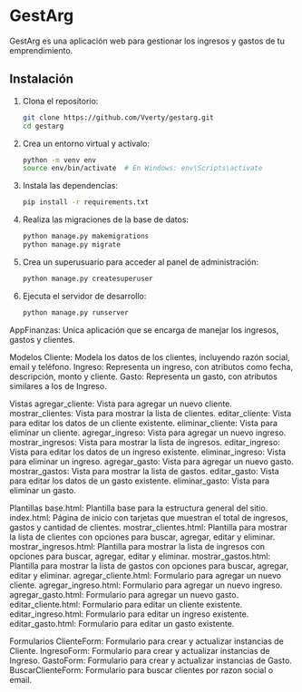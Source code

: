 # GestArg

GestArg es una aplicación web para gestionar los ingresos y gastos de tu emprendimiento.

## Instalación

1. Clona el repositorio:
   ```bash
   git clone https://github.com/Vverty/gestarg.git
   cd gestarg

2. Crea un entorno virtual y actívalo:
    
    ```bash
    python -m venv env
    source env/bin/activate  # En Windows: env\Scripts\activate

3. Instala las dependencias:

    ```bash
    pip install -r requirements.txt

4. Realiza las migraciones de la base de datos:

    ```bash
    python manage.py makemigrations
    python manage.py migrate

5. Crea un superusuario para acceder al panel de administración:

    ```bash
    python manage.py createsuperuser

6. Ejecuta el servidor de desarrollo:

    ```bash
    python manage.py runserver

AppFinanzas: Unica aplicación que se encarga de manejar los ingresos, gastos y clientes.

Modelos
Cliente: Modela los datos de los clientes, incluyendo razón social, email y teléfono.
Ingreso: Representa un ingreso, con atributos como fecha, descripción, monto y cliente.
Gasto: Representa un gasto, con atributos similares a los de Ingreso.

Vistas
agregar_cliente: Vista para agregar un nuevo cliente.
mostrar_clientes: Vista para mostrar la lista de clientes.
editar_cliente: Vista para editar los datos de un cliente existente.
eliminar_cliente: Vista para eliminar un cliente.
agregar_ingreso: Vista para agregar un nuevo ingreso.
mostrar_ingresos: Vista para mostrar la lista de ingresos.
editar_ingreso: Vista para editar los datos de un ingreso existente.
eliminar_ingreso: Vista para eliminar un ingreso.
agregar_gasto: Vista para agregar un nuevo gasto.
mostrar_gastos: Vista para mostrar la lista de gastos.
editar_gasto: Vista para editar los datos de un gasto existente.
eliminar_gasto: Vista para eliminar un gasto.

Plantillas
base.html: Plantilla base para la estructura general del sitio.
index.html: Página de inicio con tarjetas que muestran el total de ingresos, gastos y cantidad de clientes.
mostrar_clientes.html: Plantilla para mostrar la lista de clientes con opciones para buscar, agregar, editar y eliminar.
mostrar_ingresos.html: Plantilla para mostrar la lista de ingresos con opciones para buscar, agregar, editar y eliminar.
mostrar_gastos.html: Plantilla para mostrar la lista de gastos con opciones para buscar, agregar, editar y eliminar.
agregar_cliente.html: Formulario para agregar un nuevo cliente.
agregar_ingreso.html: Formulario para agregar un nuevo ingreso.
agregar_gasto.html: Formulario para agregar un nuevo gasto.
editar_cliente.html: Formulario para editar un cliente existente.
editar_ingreso.html: Formulario para editar un ingreso existente.
editar_gasto.html: Formulario para editar un gasto existente.

Formularios
ClienteForm: Formulario para crear y actualizar instancias de Cliente.
IngresoForm: Formulario para crear y actualizar instancias de Ingreso.
GastoForm: Formulario para crear y actualizar instancias de Gasto.
BuscarClienteForm: Formulario para buscar clientes por razon social o email.
